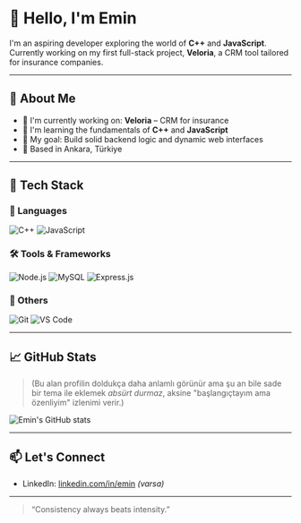 # 👋 Hello, I'm Emin

I'm an aspiring developer exploring the world of **C++** and **JavaScript**.  
Currently working on my first full-stack project, **Veloria**, a CRM tool tailored for insurance companies.

---

## 🧠 About Me
- 🔭 I'm currently working on: **Veloria** – CRM for insurance
- 🌱 I'm learning the fundamentals of **C++** and **JavaScript**
- 🎯 My goal: Build solid backend logic and dynamic web interfaces
- 📍 Based in Ankara, Türkiye

---

## 🧰 Tech Stack

### 📌 Languages
![C++](https://img.shields.io/badge/C%2B%2B-Beginner-blue?style=flat-square&logo=c%2B%2B)
![JavaScript](https://img.shields.io/badge/JavaScript-Beginner-yellow?style=flat-square&logo=javascript)

### 🛠 Tools & Frameworks
![Node.js](https://img.shields.io/badge/Node.js-Exploring-green?style=flat-square&logo=node.js)
![MySQL](https://img.shields.io/badge/MySQL-Basic-blue?style=flat-square&logo=mysql)
![Express.js](https://img.shields.io/badge/Express.js-Starting-black?style=flat-square&logo=express)

### 🧩 Others
![Git](https://img.shields.io/badge/Git-Intermediate-orange?style=flat-square&logo=git)
![VS Code](https://img.shields.io/badge/VSCode-Preferred-blue?style=flat-square&logo=visual-studio-code)

---

## 📈 GitHub Stats

> (Bu alan profilin doldukça daha anlamlı görünür ama şu an bile sade bir tema ile eklemek *absürt durmaz*, aksine "başlangıçtayım ama özenliyim" izlenimi verir.)

![Emin's GitHub stats](https://github-readme-stats.vercel.app/api?username=Eminxsy&show_icons=true&theme=tokyonight&hide=contribs,prs)

---

## 📫 Let's Connect

- LinkedIn: [linkedin.com/in/emin](https://linkedin.com/in/emin) *(varsa)*
<!-- - Portfolio / Site: [emin.dev](https://emin.dev) *(varsa)* -->

---

> “Consistency always beats intensity.” 
